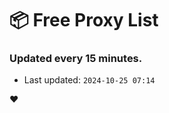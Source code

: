 # :package: Free Proxy List
### Updated every 15 minutes.

- Last updated: `2024-10-25 07:14`

:heart:
